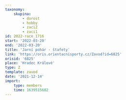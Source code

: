 ```yaml
---
taxonomy:
    skupina:
        - dorost
        - hobby
        - zaci2
        - zaci1
id: 2022-race_1716
start: '2022-03-20'
end: '2022-03-20'
title: 'Jarní pohár - štafety'
link: 'https://oris.orientacnisporty.cz/Zavod?id=6825'
orisid: '6825'
place: 'Hradec Králové'
type: Z
template: zavod
date: '2021-12-14'
import:
    type: members
    time: 1639515602
---
```


